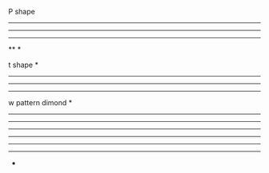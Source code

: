 P shape

*****
****
***
**
*

t shape 
   *
  ***
 *****
*******

w pattern dimond
   *
  ***
 *****
*******
*******
 *****
  ***
   *

